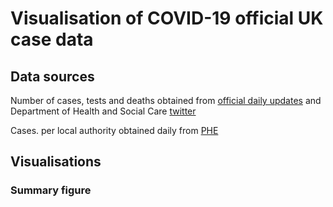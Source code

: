 # Visualisation of COVID-19 official UK case data

## Data sources

Number of cases, tests and deaths obtained from [official daily updates](https://www.gov.uk/guidance/coronavirus-covid-19-information-for-the-public#number-of-cases) and Department of Health and Social Care [twitter](https://twitter.com/DHSCgovuk)

Cases. per local authority obtained daily from [PHE](https://www.gov.uk/government/publications/coronavirus-covid-19-number-of-cases-in-england/coronavirus-covid-19-number-of-cases-in-england)

## Visualisations

### Summary figure
